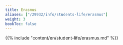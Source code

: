 ```yaml
---
title: Erasmus
aliases: ["/29932/info/students-life/erasmus"]
weight: 3
bookToc: false
---
```


{{% include "content/en/student-life/erasmus.md" %}}
